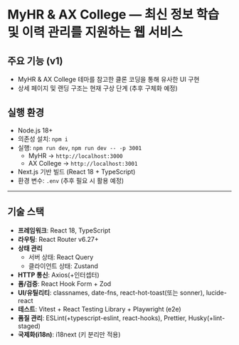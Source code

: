 # MyHR & AX College — 최신 정보 학습 및 이력 관리를 지원하는 웹 서비스

## 주요 기능 (v1)
- MyHR & AX College 테마를 참고한 클론 코딩을 통해 유사한 UI 구현
- 상세 페이지 및 랜딩 구조는 현재 구상 단계 (추후 구체화 예정)

## 실행 환경
- Node.js 18+
- 의존성 설치: `npm i`
- 실행: `npm run dev`, `npm run dev -- -p 3001`  
  - MyHR → `http://localhost:3000`  
  - AX College → `http://localhost:3001`
- Next.js 기반 빌드 (React 18 + TypeScript)
- 환경 변수: `.env` (추후 필요 시 활용 예정)

---

## 기술 스택
- **프레임워크**: React 18, TypeScript
- **라우팅**: React Router v6.27+
- **상태 관리**  
  - 서버 상태: React Query  
  - 클라이언트 상태: Zustand
- **HTTP 통신**: Axios(+인터셉터)
- **폼/검증**: React Hook Form + Zod
- **UI/유틸리티**: classnames, date-fns, react-hot-toast(또는 sonner), lucide-react
- **테스트**: Vitest + React Testing Library + Playwright (e2e)
- **품질 관리**: ESLint(+typescript-eslint, react-hooks), Prettier, Husky(+lint-staged)
- **국제화(i18n)**: i18next (키 분리만 적용)
